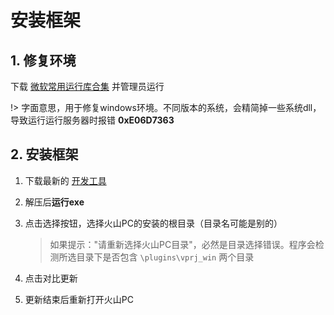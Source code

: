 # 安装框架



## 1. 修复环境

下载 <a href="https://wway.lanzoub.com/isvZu1bgldve" download target="_blank">微软常用运行库合集</a> 并管理员运行

!> 字面意思，用于修复windows环境。不同版本的系统，会精简掉一些系统dll，导致运行运行服务器时报错 **0xE06D7363**



## 2. 安装框架

1. 下载最新的 <a href="https://wway.lanzoub.com/b01fkthng" download target="_blank">开发工具</a>

2. 解压后**运行exe**

3. 点击选择按钮，选择火山PC的安装的根目录（目录名可能是别的）

   > 如果提示："请重新选择火山PC目录"，必然是目录选择错误。程序会检测所选目录下是否包含  `\plugins\vprj_win` 两个目录

6. 点击对比更新

7. 更新结束后重新打开火山PC



